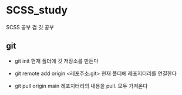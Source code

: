 # SCSS_study
SCSS 공부 겸 깃 공부


## git

- git init
현재 폴더에 깃 저장소를 만든다

- git remote add origin <레포주소.git>
현재 폴더에 레포지터리를 연결한다

- git pull origin main
레포지터리의 내용을 pull. 모두 가져온다

